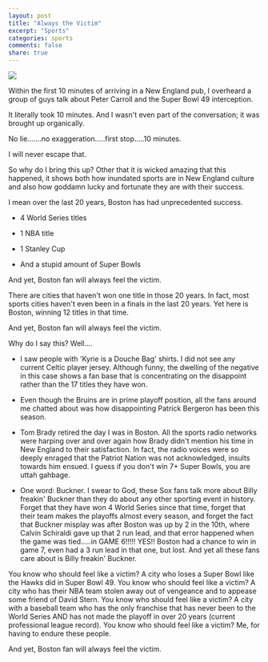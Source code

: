 ```yaml
---
layout: post
title: "Always the Victim"
excerpt: "Sports"
categories: sports
comments: false
share: true
---
```


![](http://res.cloudinary.com/ybmedia/image/upload/c_crop,h_1123,w_2000,x_0,y_89/c_fill,f_auto,h_495,q_auto,w_880/v1/m/2/e/2e7423451e4ca1ce49aa768222154a124eb1dec1/GettyImages-1046285652.jpg)



Within the first 10 minutes of arriving in a New England pub, I overheard a group of guys talk about Peter Carroll and the Super Bowl 49 interception.

It literally took 10 minutes. And I wasn't even part of the conversation; it was brought up organically. 

No lie.......no exaggeration.....first stop.....10 minutes.


I will never escape that.


So why do I bring this up? Other that it is wicked amazing that this happened, it shows both how inundated sports are in New England culture and also how goddamn lucky and fortunate they are with their success.


I mean over the last 20 years, Boston has had unprecedented success. 

- 4 World Series titles

- 1 NBA title

- 1 Stanley Cup 

- And a stupid amount of Super Bowls



And yet, Boston fan will always feel the victim.

There are cities that haven't won one title in those 20 years. In fact, most sports cities haven't even been in a finals in the last 20 years. Yet here is Boston, winning 12 titles in that time. 

And yet, Boston fan will always feel the victim.

Why do I say this? Well....


- I saw people with 'Kyrie is a Douche Bag' shirts. I did not see any current Celtic player jersey. Although funny, the dwelling of the negative in this case shows a fan base that is concentrating on the disappoint rather than the 17 titles they have won.

- Even though the Bruins are in prime playoff position, all the fans around me chatted about was how disappointing Patrick Bergeron has been this season.


- Tom Brady retired the day I was in Boston. All the sports radio networks were harping over and over again how Brady didn't mention his time in New England to their satisfaction. In fact, the radio voices were so deeply enraged that the Patriot Nation was not acknowledged, insults towards him ensued. I guess if you don't win 7+ Super Bowls, you are uttah gahbage.

- One word: Buckner. I swear to God, these Sox fans talk more about Billy freakin' Buckner than they do about any other sporting event in history. Forget that they have won 4 World Series since that time, forget that their team makes the playoffs almost every season, and forget the fact that Buckner misplay was after Boston was up by 2 in the 10th, where Calvin Schiraldi gave up that 2 run lead, and that error happened when the game was tied.....in GAME 6!!!!! YES!! Boston had a chance to win in game 7, even had a 3 run lead in that one, but lost. And yet all these fans care about is Billy freakin' Buckner.



You know who should feel like a victim? A city who loses a Super Bowl like the Hawks did in Super Bowl 49. You know who should feel like a victim? A city who has their NBA team stolen away out of vengeance and to appease some friend of David Stern. You know who should feel like a victim? A city with a baseball team who has the only franchise that has never been to the World Series AND has not made the playoff in over 20 years (current professional league record). You know who should feel like a victim? Me, for having to endure these people.


And yet, Boston fan will always feel the victim.



